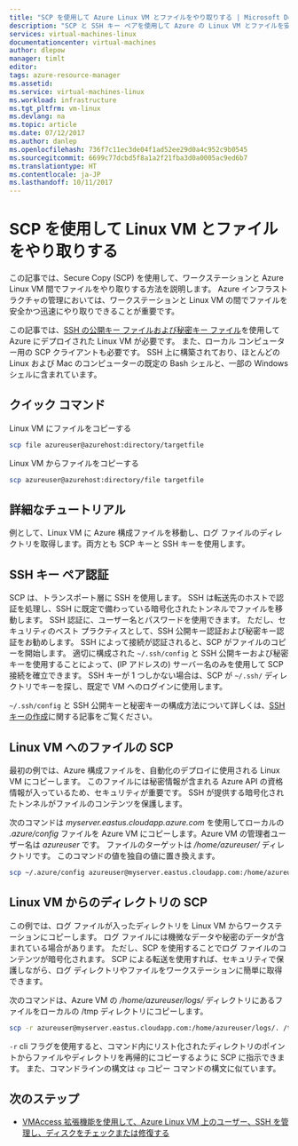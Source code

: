 ```yaml
---
title: "SCP を使用して Azure Linux VM とファイルをやり取りする | Microsoft Docs"
description: "SCP と SSH キー ペアを使用して Azure の Linux VM とファイルを安全にやり取りする方法について説明します。"
services: virtual-machines-linux
documentationcenter: virtual-machines
author: dlepow
manager: timlt
editor: 
tags: azure-resource-manager
ms.assetid: 
ms.service: virtual-machines-linux
ms.workload: infrastructure
ms.tgt_pltfrm: vm-linux
ms.devlang: na
ms.topic: article
ms.date: 07/12/2017
ms.author: danlep
ms.openlocfilehash: 736f7c11ec3de04f1ad52ee29d0a4c952c9b0545
ms.sourcegitcommit: 6699c77dcbd5f8a1a2f21fba3d0a0005ac9ed6b7
ms.translationtype: HT
ms.contentlocale: ja-JP
ms.lasthandoff: 10/11/2017
---
```

# <a name="move-files-to-and-from-a-linux-vm-using-scp"></a>SCP を使用して Linux VM とファイルをやり取りする

この記事では、Secure Copy (SCP) を使用して、ワークステーションと Azure Linux VM 間でファイルをやり取りする方法を説明します。 Azure インフラストラクチャの管理においては、ワークステーションと Linux VM の間でファイルを安全かつ迅速にやり取りできることが重要です。 

この記事では、[SSH の公開キー ファイルおよび秘密キー ファイル](mac-create-ssh-keys.md?toc=%2fazure%2fvirtual-machines%2flinux%2ftoc.json)を使用して Azure にデプロイされた Linux VM が必要です。 また、ローカル コンピューター用の SCP クライアントも必要です。 SSH 上に構築されており、ほとんどの Linux および Mac のコンピューターの既定の Bash シェルと、一部の Windows シェルに含まれています。

## <a name="quick-commands"></a>クイック コマンド

Linux VM にファイルをコピーする

```bash
scp file azureuser@azurehost:directory/targetfile
```

Linux VM からファイルをコピーする

```bash
scp azureuser@azurehost:directory/file targetfile
```

## <a name="detailed-walkthrough"></a>詳細なチュートリアル

例として、Linux VM に Azure 構成ファイルを移動し、ログ ファイルのディレクトリを取得します。両方とも SCP キーと SSH キーを使用します。   

## <a name="ssh-key-pair-authentication"></a>SSH キー ペア認証

SCP は、トランスポート層に SSH を使用します。 SSH は転送先のホストで認証を処理し、SSH に既定で備わっている暗号化されたトンネルでファイルを移動します。 SSH 認証に、ユーザー名とパスワードを使用できます。 ただし、セキュリティのベスト プラクティスとして、SSH 公開キー認証および秘密キー認証をお勧めします。 SSH によって接続が認証されると、SCP がファイルのコピーを開始します。 適切に構成された `~/.ssh/config` と SSH 公開キーおよび秘密キーを使用することによって、(IP アドレスの) サーバー名のみを使用して SCP 接続を確立できます。 SSH キーが 1 つしかない場合は、SCP が `~/.ssh/` ディレクトリでキーを探し、既定で VM へのログインに使用します。

`~/.ssh/config` と SSH 公開キーと秘密キーの構成方法について詳しくは、[SSH キーの作成](mac-create-ssh-keys.md?toc=%2fazure%2fvirtual-machines%2flinux%2ftoc.json)に関する記事をご覧ください。

## <a name="scp-a-file-to-a-linux-vm"></a>Linux VM へのファイルの SCP

最初の例では、Azure 構成ファイルを、自動化のデプロイに使用される Linux VM にコピーします。 このファイルには秘密情報が含まれる Azure API の資格情報が入っているため、セキュリティが重要です。 SSH が提供する暗号化されたトンネルがファイルのコンテンツを保護します。

次のコマンドは *myserver.eastus.cloudapp.azure.com* を使用してローカルの *.azure/config* ファイルを Azure VM にコピーします。Azure VM の管理者ユーザー名は *azureuser* です。 ファイルのターゲットは */home/azureuser/* ディレクトリです。 このコマンドの値を独自の値に置き換えます。

```bash
scp ~/.azure/config azureuser@myserver.eastus.cloudapp.com:/home/azureuser/config
```

## <a name="scp-a-directory-from-a-linux-vm"></a>Linux VM からのディレクトリの SCP

この例では、ログ ファイルが入ったディレクトリを Linux VM からワークステーションにコピーします。 ログ ファイルには機微なデータや秘密のデータが含まれている場合があります。 ただし、SCP を使用することでログ ファイルのコンテンツが暗号化されます。 SCP による転送を使用すれば、セキュリティで保護しながら、ログ ディレクトリやファイルをワークステーションに簡単に取得できます。

次のコマンドは、Azure VM の */home/azureuser/logs/* ディレクトリにあるファイルをローカルの /tmp ディレクトリにコピーします。

```bash
scp -r azureuser@myserver.eastus.cloudapp.com:/home/azureuser/logs/. /tmp/
```

`-r` cli フラグを使用すると、コマンド内にリスト化されたディレクトリのポイントからファイルやディレクトリを再帰的にコピーするように SCP に指示できます。  また、コマンドラインの構文は `cp` コピー コマンドの構文に似ています。

## <a name="next-steps"></a>次のステップ

* [VMAccess 拡張機能を使用して、Azure Linux VM 上のユーザー、SSH を管理し、ディスクをチェックまたは修復する](using-vmaccess-extension.md?toc=%2fazure%2fvirtual-machines%2flinux%2ftoc.json)